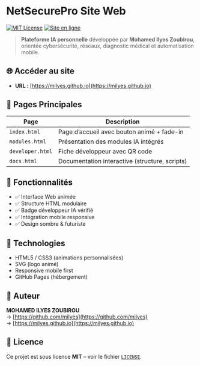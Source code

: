 
# NetSecurePro Site Web

[![MIT License](https://img.shields.io/badge/Licence-MIT-blue.svg)](LICENSE)
[![Site en ligne](https://img.shields.io/website?url=https://milyes.github.io)](https://milyes.github.io)

> **Plateforme IA personnelle** développée par **Mohamed Ilyes Zoubirou**, orientée cybersécurité, réseaux, diagnostic médical et automatisation mobile.

## 🌐 Accéder au site

- **URL :** [https://milyes.github.io](https://milyes.github.io)

## 🧠 Pages Principales

| Page             | Description                                      |
|------------------|--------------------------------------------------|
| `index.html`     | Page d’accueil avec bouton animé + fade-in      |
| `modules.html`   | Présentation des modules IA intégrés            |
| `developer.html` | Fiche développeur avec QR code                  |
| `docs.html`      | Documentation interactive (structure, scripts)  |

## 🚀 Fonctionnalités

- ✅ Interface Web animée
- ✅ Structure HTML modulaire
- ✅ Badge développeur IA vérifié
- ✅ Intégration mobile responsive
- ✅ Design sombre & futuriste

## 🧩 Technologies

- HTML5 / CSS3 (animations personnalisées)
- SVG (logo animé)
- Responsive mobile first
- GitHub Pages (hébergement)

## 🧾 Auteur

**MOHAMED ILYES ZOUBIROU**  
→ [https://github.com/milyes](https://github.com/milyes)  
→ [https://milyes.github.io](https://milyes.github.io)

## 📜 Licence

Ce projet est sous licence **MIT** – voir le fichier [`LICENSE`](LICENSE).
